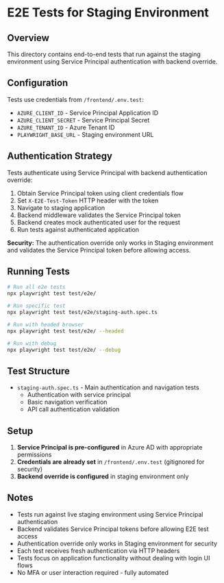 # E2E Tests for Staging Environment

## Overview

This directory contains end-to-end tests that run against the staging environment using Service Principal authentication with backend override.

## Configuration

Tests use credentials from `/frontend/.env.test`:
- `AZURE_CLIENT_ID` - Service Principal Application ID
- `AZURE_CLIENT_SECRET` - Service Principal Secret
- `AZURE_TENANT_ID` - Azure Tenant ID
- `PLAYWRIGHT_BASE_URL` - Staging environment URL

## Authentication Strategy

Tests authenticate using Service Principal with backend authentication override:
1. Obtain Service Principal token using client credentials flow
2. Set `X-E2E-Test-Token` HTTP header with the token
3. Navigate to staging application
4. Backend middleware validates the Service Principal token
5. Backend creates mock authenticated user for the request
6. Run tests against authenticated application

**Security:** The authentication override only works in Staging environment and validates the Service Principal token before allowing access.

## Running Tests

```bash
# Run all e2e tests
npx playwright test test/e2e/

# Run specific test
npx playwright test test/e2e/staging-auth.spec.ts

# Run with headed browser
npx playwright test test/e2e/ --headed

# Run with debug
npx playwright test test/e2e/ --debug
```

## Test Structure

- `staging-auth.spec.ts` - Main authentication and navigation tests
  - Authentication with service principal
  - Basic navigation verification
  - API call authentication validation

## Setup

1. **Service Principal is pre-configured** in Azure AD with appropriate permissions
2. **Credentials are already set** in `/frontend/.env.test` (gitignored for security)
3. **Backend override is configured** in staging environment only

## Notes

- Tests run against live staging environment using Service Principal authentication
- Backend validates Service Principal tokens before allowing E2E test access
- Authentication override only works in Staging environment for security
- Each test receives fresh authentication via HTTP headers
- Tests focus on application functionality without dealing with login UI flows
- No MFA or user interaction required - fully automated